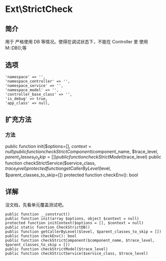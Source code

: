 # Ext\StrictCheck

## 简介
用于 严格使用 DB 等情况。使得在调试状态下，不能在 Controller 里 使用 M::DB();等
## 选项
    'namespace' => '',
    'namespace_controller' => '',
    'namespace_service' => '',
    'namespace_model' => '',
    'controller_base_class' => '',
    'is_debug' => true,
    'app_class' => null,
## 扩充方法

### 方法

public function init($options=[], $context=null)
public function checkStrictComponent($component_name, $trace_level, $parent_classes_to_skip=[])
public function checkStrictModel($trace_level)
public function checkStrictService($service_class, $trace_level)
protected function getCallerByLevel($level, $parent_classes_to_skip=[])
protected function checkEnv(): bool

## 详解

没文档，先看单元覆盖测试吧。


    public function __construct()
    public function init(array $options, object $context = null)
    protected function initContext($options = [], $context = null)
    public static function CheckStrictDB()
    public function getCallerByLevel($level, $parent_classes_to_skip = [])
    public function checkEnv(): bool
    public function checkStrictComponent($component_name, $trace_level, $parent_classes_to_skip = [])
    public function checkStrictModel($trace_level)
    public function checkStrictService($service_class, $trace_level)

